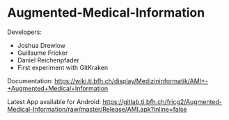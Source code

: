 # Augmented-Medical-Information

Developers:
- Joshua Drewlow
- Guillaume Fricker
- Daniel Reichenpfader
- First experiment with GitKraken

Documentation: https://wiki.ti.bfh.ch/display/Medizininformatik/AMI+-+Augmented+Medical+Information

Latest App available for Android: https://gitlab.ti.bfh.ch/fricg2/Augmented-Medical-Information/raw/master/Release/AMI.apk?inline=false